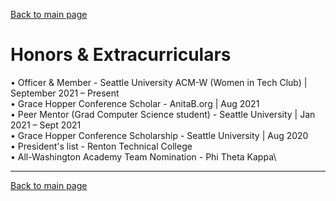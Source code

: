 [Back to main page](./../README.md)

# Honors & Extracurriculars

• Officer & Member - Seattle University ACM-W (Women in Tech Club) | September 2021 – Present\
• Grace Hopper Conference Scholar - AnitaB.org | Aug 2021\
• Peer Mentor (Grad Computer Science student) - Seattle University | Jan 2021 – Sept 2021\
• Grace Hopper Conference Scholarship - Seattle University | Aug 2020\
• President's list - Renton Technical College\
• All-Washington Academy Team Nomination - Phi Theta Kappa\

---

[Back to main page](./../README.md)
